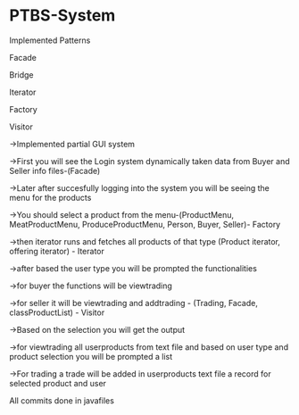 # PTBS-System
Implemented Patterns

Facade

Bridge

Iterator

Factory

Visitor


->Implemented partial GUI system

->First you will see the Login system dynamically taken data from Buyer and Seller info files-(Facade)

->Later after succesfully logging into the system you will be seeing the menu for the products

->You should select a product from the menu-(ProductMenu, MeatProductMenu, ProduceProductMenu, Person, Buyer, Seller)- Factory

->then iterator runs and fetches all products of that type (Product iterator, offering iterator) - Iterator

->after based the user type you will be prompted the functionalities 

->for buyer the functions will be viewtrading 

->for seller it will be viewtrading and addtrading - (Trading, Facade, classProductList) - Visitor

->Based on the selection you will get the output

->for viewtrading all userproducts from text file and based on user type and product selection you will be prompted a list

->For trading a trade will be added in userproducts text file a record for selected product and user 

All commits done in javafiles
